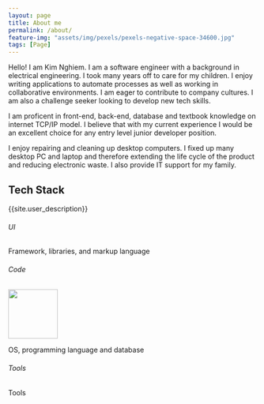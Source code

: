 ```yaml
---
layout: page
title: About me
permalink: /about/
feature-img: "assets/img/pexels/pexels-negative-space-34600.jpg"
tags: [Page]
---
```


Hello! I am Kim Nghiem. I am a software engineer with a background in electrical engineering. I took many years off to care for my children. I enjoy writing applications to automate processes as well as working in collaborative environments. I am eager to contribute to company cultures. I am also a challenge seeker looking to develop new tech skills. 

I am proficent in front-end, back-end, database and textbook knowledge on internet TCP/IP model. I believe  that with my current experience I would be an excellent choice for any entry level junior developer position.

I enjoy repairing and cleaning up desktop computers. I fixed up many desktop PC and laptop and therefore extending the life cycle of the product and reducing electronic waste. I also provide IT support for my family.

<section id="about">
<div class="user-details">
  <h1> Tech Stack </h1>
  <p> {{site.user_description}} </p>
</div> 
  <div class="user">
    <div class="tech">
      <h6>UI</h6>
      <i class="devicon-html5-plain-wordmark"></i>
      <i class="devicon-bootstrap-plain-wordmark colored"></i>
      <i class="devicon-sass-original colored"></i>
      <i class="devicon-css3-plain-wordmark"></i>
      <i class="devicon-markdown-original colored"></i>
      <i class="devicon-react-original-wordmark colored"></i>
      <p>Framework, libraries, and markup language</p>
    </div>
    <div class="tech">
      <h6>Code</h6>
      <!-- <img src="/particle-branch/assets/img/centos-original.svg" width="100" height="100"/>  -->
      <img src="/particle-branch/assets/img/linux-original.svg" width="100" height="100"/> 
      <i class="devicon-javascript-plain colored"></i>
      <i class="devicon-python-plain-wordmark"></i>
      <i class="devicon-java-plain-wordmark colored"></i>
      <i class="devicon-c-plain colored"></i>
      <i class="devicon-postgresql-plain-wordmark colored"></i>
      <i class="devicon-flask-original-wordmark colored"></i>
      <i class="devicon-sqlalchemy-plain colored"></i>
      <p>OS, programming language and database</p>
    </div>
    <div class="tech">
      <h6>Tools</h6>
      <i class="devicon-git-plain colored"></i>
      <i class="devicon-github-original-wordmark colored"></i>
      <i class="devicon-gulp-plain colored"></i>
      <i class="devicon-vscode-plain colored"></i>
      <i class="devicon-vim-plain"></i>
      <p>Tools</p>
    </div>
</div>
</section>